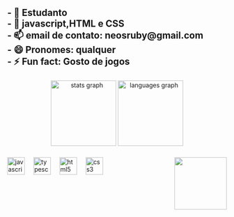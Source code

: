 <h2 align="left">- 🔭 Estudanto<br>- 🌱 javascript,HTML e CSS<br>- 📫 email de contato: neosruby@gmail.com<br>- 😄 Pronomes: qualquer<br>- ⚡ Fun fact: Gosto de jogos</h2>

###

<div align="center">
  <img src="https://github-readme-stats.vercel.app/api?username=NeosRuby&hide_title=false&hide_rank=false&show_icons=true&include_all_commits=true&count_private=true&disable_animations=false&theme=dracula&locale=en&hide_border=false" height="150" alt="stats graph"  />
  <img src="https://github-readme-stats.vercel.app/api/top-langs?username=NeosRuby&locale=en&hide_title=false&layout=compact&card_width=320&langs_count=5&theme=dracula&hide_border=false" height="150" alt="languages graph"  />
</div>

###

<img align="right" height="120" src="https://images-wixmp-ed30a86b8c4ca887773594c2.wixmp.com/f/a67ac30c-fe21-4e97-8dad-ffa8b2670167/dbpjw5t-23ed5ea9-1d62-4990-8983-75f245a5632b.gif?token=eyJ0eXAiOiJKV1QiLCJhbGciOiJIUzI1NiJ9.eyJzdWIiOiJ1cm46YXBwOjdlMGQxODg5ODIyNjQzNzNhNWYwZDQxNWVhMGQyNmUwIiwiaXNzIjoidXJuOmFwcDo3ZTBkMTg4OTgyMjY0MzczYTVmMGQ0MTVlYTBkMjZlMCIsIm9iaiI6W1t7InBhdGgiOiJcL2ZcL2E2N2FjMzBjLWZlMjEtNGU5Ny04ZGFkLWZmYThiMjY3MDE2N1wvZGJwanc1dC0yM2VkNWVhOS0xZDYyLTQ5OTAtODk4My03NWYyNDVhNTYzMmIuZ2lmIn1dXSwiYXVkIjpbInVybjpzZXJ2aWNlOmZpbGUuZG93bmxvYWQiXX0.qrvsQq-bhNOo0lpxod8npk87n-mAe-7JC3VbLLWZR-U"  />

###

<div align="left">
  <img src="https://cdn.jsdelivr.net/gh/devicons/devicon/icons/javascript/javascript-original.svg" height="40" alt="javascript logo"  />
  <img width="12" />
  <img src="https://cdn.jsdelivr.net/gh/devicons/devicon/icons/typescript/typescript-original.svg" height="40" alt="typescript logo"  />
  <img width="12" />
  <img src="https://cdn.jsdelivr.net/gh/devicons/devicon/icons/html5/html5-original.svg" height="40" alt="html5 logo"  />
  <img width="12" />
  <img src="https://cdn.jsdelivr.net/gh/devicons/devicon/icons/css3/css3-original.svg" height="40" alt="css3 logo"  />
</div>

###
